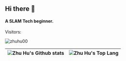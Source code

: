 ## Hi there 👋
#### A SLAM Tech beginner.

Visitors: 

<img src="https://count.getloli.com/get/@zhuhu00" alt="zhuhu00" />

| ![Zhu Hu's Github stats](https://github-readme-stats.vercel.app/api?username=zhuhu00&show_icons=true) | ![Zhu Hu's Top Lang](https://github-readme-stats.vercel.app/api/top-langs/?username=zhuhu00&layout=compact) |
|---|---|







<!--
**zhuhu00/zhuhu00** is a ✨ _special_ ✨ repository because its `README.md` (this file) appears on your GitHub profile.

Here are some ideas to get you started:

- 🔭 I’m currently working on A project
- 🌱 I’m currently learning SLAM
- 👯 I’m looking to collaborate on SLAM
- 🤔 I’m looking for help with ...
- 💬 Ask me about ...
- 📫 How to reach me: zhuhu00@foxmail.com
- 😄 Pronouns: ...
- ⚡ Fun fact: ...
-->
